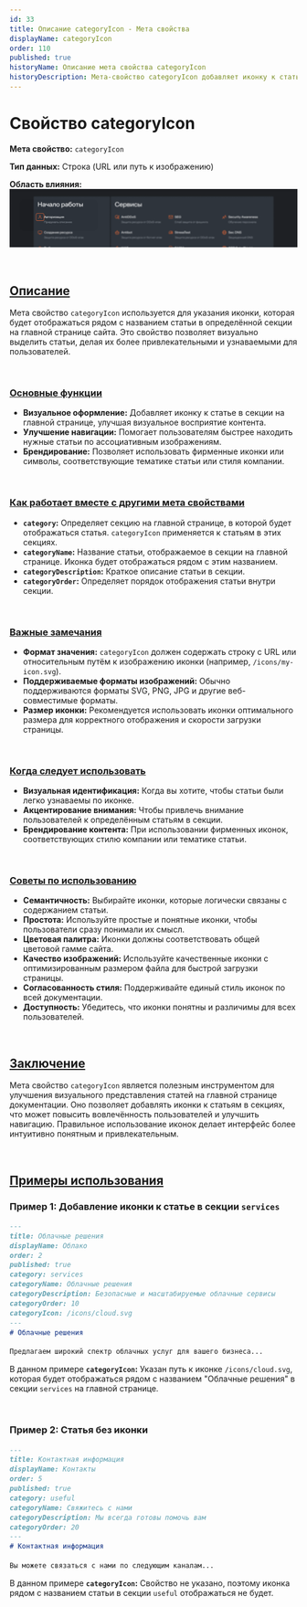 ```yaml
---
id: 33
title: Описание categoryIcon - Мета свойства
displayName: categoryIcon
order: 110
published: true
historyName: Описание мета свойства categoryIcon
historyDescription: Мета-свойство categoryIcon добавляет иконку к статье на главной странице, улучшая визуальное восприятие и навигацию.
---
```


# Свойство categoryIcon

**Мета свойство:** `categoryIcon`

**Тип данных:** Строка (URL или путь к изображению)

**Область влияния:**
![Влияние cвойства](https://raw.githubusercontent.com/SolarSpaceTech/product-documentation-content/refs/heads/main/ru/documentation/markdown/images/category-icon.png)


<br/>

## [Описание](description)

Мета свойство `categoryIcon` используется для указания иконки, которая будет отображаться рядом с названием статьи в определённой секции на главной странице сайта. Это свойство позволяет визуально выделить статьи, делая их более привлекательными и узнаваемыми для пользователей.

<br/>

### [Основные функции](basic-functions)

- **Визуальное оформление:** Добавляет иконку к статье в секции на главной странице, улучшая визуальное восприятие контента.
- **Улучшение навигации:** Помогает пользователям быстрее находить нужные статьи по ассоциативным изображениям.
- **Брендирование:** Позволяет использовать фирменные иконки или символы, соответствующие тематике статьи или стиля компании.

<br/>

### [Как работает вместе с другими мета свойствами](with-other-properties)

- **`category`:** Определяет секцию на главной странице, в которой будет отображаться статья. `categoryIcon` применяется к статьям в этих секциях.
- **`categoryName`:** Название статьи, отображаемое в секции на главной странице. Иконка будет отображаться рядом с этим названием.
- **`categoryDescription`:** Краткое описание статьи в секции.
- **`categoryOrder`:** Определяет порядок отображения статьи внутри секции.

<br/>

### [Важные замечания](notes)

- **Формат значения:** `categoryIcon` должен содержать строку с URL или относительным путём к изображению иконки (например, `/icons/my-icon.svg`).
- **Поддерживаемые форматы изображений:** Обычно поддерживаются форматы SVG, PNG, JPG и другие веб-совместимые форматы.
- **Размер иконки:** Рекомендуется использовать иконки оптимального размера для корректного отображения и скорости загрузки страницы.

<br/>

### [Когда следует использовать](when-to-use)

- **Визуальная идентификация:** Когда вы хотите, чтобы статьи были легко узнаваемы по иконке.
- **Акцентирование внимания:** Чтобы привлечь внимание пользователей к определённым статьям в секции.
- **Брендирование контента:** При использовании фирменных иконок, соответствующих стилю компании или тематике статьи.

<br/>

### [Советы по использованию](advice)

- **Семантичность:** Выбирайте иконки, которые логически связаны с содержанием статьи.
- **Простота:** Используйте простые и понятные иконки, чтобы пользователи сразу понимали их смысл.
- **Цветовая палитра:** Иконки должны соответствовать общей цветовой гамме сайта.
- **Качество изображений:** Используйте качественные иконки с оптимизированным размером файла для быстрой загрузки страницы.
- **Согласованность стиля:** Поддерживайте единый стиль иконок по всей документации.
- **Доступность:** Убедитесь, что иконки понятны и различимы для всех пользователей.

<br/>

## [Заключение](conclusion)

Мета свойство `categoryIcon` является полезным инструментом для улучшения визуального представления статей на главной странице документации.
Оно позволяет добавлять иконки к статьям в секциях, что может повысить вовлечённость пользователей и улучшить навигацию.
Правильное использование иконок делает интерфейс более интуитивно понятным и привлекательным.

<br/>

## [Примеры использования](examples)

### Пример 1: Добавление иконки к статье в секции `services`

```md
---
title: Облачные решения
displayName: Облако
order: 2
published: true
category: services
categoryName: Облачные решения
categoryDescription: Безопасные и масштабируемые облачные сервисы
categoryOrder: 10
categoryIcon: /icons/cloud.svg
---
# Облачные решения

Предлагаем широкий спектр облачных услуг для вашего бизнеса...
```

В данном примере **`categoryIcon`:** Указан путь к иконке `/icons/cloud.svg`, которая будет отображаться рядом с названием "Облачные решения" в секции `services` на главной странице.

<br/>

### Пример 2: Статья без иконки

```md
---
title: Контактная информация
displayName: Контакты
order: 5
published: true
category: useful
categoryName: Свяжитесь с нами
categoryDescription: Мы всегда готовы помочь вам
categoryOrder: 20
---
# Контактная информация

Вы можете связаться с нами по следующим каналам...
```

В данном примере **`categoryIcon`:** Свойство не указано, поэтому иконка рядом с названием статьи в секции `useful` отображаться не будет.

